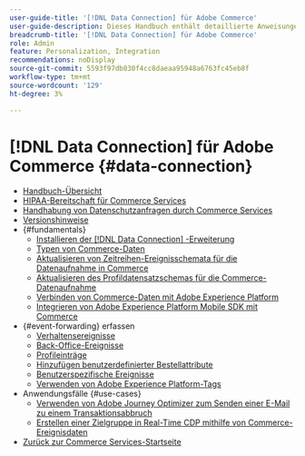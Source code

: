 ```yaml
---
user-guide-title: '[!DNL Data Connection] für Adobe Commerce'
user-guide-description: Dieses Handbuch enthält detaillierte Anweisungen zur Verwendung der  [!DNL Data Connection] -Erweiterung für Adobe Commerce.
breadcrumb-title: '[!DNL Data Connection] für Adobe Commerce'
role: Admin
feature: Personalization, Integration
recommendations: noDisplay
source-git-commit: 5593f97db030f4cc8daeaa95948a6763fc45eb8f
workflow-type: tm+mt
source-wordcount: '129'
ht-degree: 3%

---
```


# [!DNL Data Connection] für Adobe Commerce {#data-connection}

- [Handbuch-Übersicht](overview.md)
- [HIPAA-Bereitschaft für Commerce Services](hipaa-readiness.md)
- [Handhabung von Datenschutzanfragen durch Commerce Services](handle-privacy-request.md)
- [Versionshinweise](release-notes.md)
- {#fundamentals}
   - [Installieren der  [!DNL Data Connection] -Erweiterung](install.md)
   - [Typen von Commerce-Daten](data-ingestion.md)
   - [Aktualisieren von Zeitreihen-Ereignisschemata für die Datenaufnahme in Commerce](update-xdm.md)
   - [Aktualisieren des Profildatensatzschemas für die Commerce-Datenaufnahme](profile-data.md)
   - [Verbinden von Commerce-Daten mit Adobe Experience Platform](connect-data.md)
   - [Integrieren von Adobe Experience Platform Mobile SDK mit Commerce](mobile-sdk-epc.md)
- {#event-forwarding} erfassen
   - [Verhaltensereignisse](events.md)
   - [Back-Office-Ereignisse](events-backoffice.md)
   - [Profileinträge](events-profilerecord.md)
   - [Hinzufügen benutzerdefinierter Bestellattribute](custom-attributes.md)
   - [Benutzerspezifische Ereignisse](custom-events.md)
   - [Verwenden von Adobe Experience Platform-Tags](using-tags.md)
- Anwendungsfälle {#use-cases}
   - [Verwenden von Adobe Journey Optimizer zum Senden einer E-Mail zu einem Transaktionsabbruch](using-ajo.md)
   - [Erstellen einer Zielgruppe in Real-Time CDP mithilfe von Commerce-Ereignisdaten](create-audience.md)
- [Zurück zur Commerce Services-Startseite](https://experienceleague.adobe.com/docs/commerce-merchant-services/user-guides/home.html)
